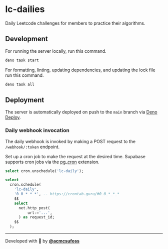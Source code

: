 # lc-dailies

Daily Leetcode challenges for members to practice their algorithms.

## Development

For running the server locally, run this command.

```sh
deno task start
```

For formatting, linting, updating dependencies, and updating the lock file run
this command.

```sh
deno task all
```

## Deployment

The server is automatically deployed on push to the `main` branch via
[Deno Deploy](https://deno.com/deploy).

### Daily webhook invocation

The daily webhook is invoked by making a POST request to the `/webhook/:token`
endpoint.

Set up a cron job to make the request at the desired time. Supabase supports
cron jobs via the
[pg_cron](https://supabase.com/docs/guides/database/extensions/pg_cron)
extension.

```sql
select cron.unschedule('lc-daily');

select
  cron.schedule(
    'lc-daily',
    '0 0 * * *', -- https://crontab.guru/#0_0_*_*_*
    $$
    select
      net.http_post(
          url:='...',
      ) as request_id;
    $$
  );
```

---

Developed with 💖 by [**@acmcsufoss**](https://oss.acmcsuf.com/)
